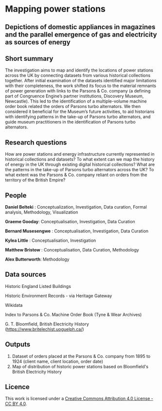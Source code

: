 # Mapping power stations

##  Depictions of domestic appliances in magazines and the parallel emergence of gas and electricity as sources of energy

## Short summary
The investigation aims to map and identify the locations of power stations across the UK by connecting datasets from various historical collections together. After initial examination of the datasets identified major limitations with their completeness, the work shifted its focus to the material remnants of power generation with links to the Parsons & Co. company (a defining part of Congruence Engine’s partner institutions, Discovery Museum, Newcastle). This led to the identification of a multiple-volume machine order book related the orders of Parsons turbo alternators. We then considered it beneficial for the Museum’s future activities, to aid historians with identifying patterns in the take-up of Parsons turbo alternators, and guide museum practitioners in the identification of Parsons turbo alternators. 

## Research questions

How are power stations and energy infrastructure currently represented in historical collections and datasets?
To what extent can we map the history of energy in the UK through existing digital historical collections?
What are the patterns in the take-up of Parsons turbo alternators across the UK?
To what extent was the Parsons & Co. company reliant on orders from the territory of the British Empire?



## People 

**Daniel Belteki** : Conceptualization, Investigation, Data curation, Formal analysis, Methodology, Visualization 

**Graeme Gooday**: Conceptualisation, Investigation, Data Curation

**Bernard Musesengwe** : Conceptualisation, Investigation, Data Curation

**Kylea Little** : Conceptualisation, Investigation

**Matthew Bristow** : Conceptualisation, Data Curation, Methodology

**Alex Butterworth**: Methodology


## Data sources

Historic England Listed Buildings

Historic Environment Records - via Heritage Gateway

Wikidata

Index to Parsons & Co. Machine Order Book (Tyne & Wear Archives)

G. T. Bloomfield, British Electricity History (https://www.britelechist.uoguelph.ca/)

## Outputs

1. Dataset of orders placed at the Parsons & Co. company from 1895 to 1924 (client name, client location, order date)
2. Map of distribution of historic power stations based on Bloomfield's British Electricity History

## Licence 
This work is licensed under a [Creative Commons Attribution 4.0 License - CC BY 4.0](https://creativecommons.org/licenses/by/4.0/).
